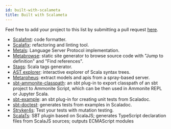 ```yaml
---
id: built-with-scalameta
title: Built with Scalameta
---
```


Feel free to add your project to this list by submitting a pull request
[here](https://github.com/scalameta/tutorial/blob/master/docs/misc/built-with-scalameta.md).

- [Scalafmt](https://scalameta.org/scalafmt): code formatter.
- [Scalafix](https://scalacenter.github.io/scalafix/): refactoring and linting
  tool.
- [Metals](https://scalameta.org/metals/): Language Server Protocol
  implementation.
- [Metabrowse](https://scalameta.org/metabrowse): static site generator to browse
  source code with "Jump to definition" and "Find references".
- [Stags](https://github.com/pjrt/stags): Scala tags generator.
- [AST explorer](https://astexplorer.net/#/gist/ec56167ffafb20cbd8d68f24a37043a9/74efb238ad02abaa8fa69fc80342563efa8a1bdc):
  interactive explorer of Scala syntax trees.
- [Metarpheus](https://github.com/buildo/metarpheus):
  extract models and apis from a spray-based server.
- [sbt-ammonite-classpath](https://github.com/ThoughtWorksInc/sbt-ammonite-classpath): an sbt plug-in to export classpath of an sbt project to Ammonite Script, which can be then used in Ammonite REPL or Jupyter Scala.
- [sbt-example](https://github.com/ThoughtWorksInc/sbt-example): an sbt plug-in
  for creating unit tests from Scaladoc.
- [sbt-doctest](https://github.com/tkawachi/sbt-doctest/): generates tests from
  examples in Scaladoc.
- [Stryker4s](https://github.com/stryker-mutator/stryker4s): Test your tests with mutation testing.
- [ScalaTs](https://github.com/swachter/scala-ts): SBT plugin based on ScalaJS; generates TypeScript declaration files from ScalaJS sources; outputs ECMAScript modules
